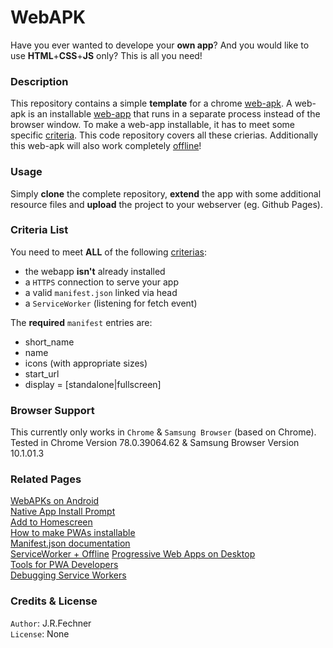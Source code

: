 # WebAPK

Have you ever wanted to develope your **own app**? And you would like to use **HTML**+**CSS**+**JS** only? This is all you need! 

### Description
This repository contains a simple **template** for a chrome [web-apk](https://developers.google.com/web/fundamentals/integration/webapks).
A web-apk is an installable [web-app](https://developers.google.com/web/progressive-web-apps) that runs in a separate process instead of the browser window.
To make a web-app installable, it has to meet some specific [criteria](https://developers.google.com/web/fundamentals/app-install-banners).
This code repository covers all these crierias. Additionally this web-apk will also work completely [offline](https://developers.google.com/web/fundamentals/codelabs/offline)!

### Usage
Simply **clone** the complete repository, **extend** the app with some additional resource files and **upload** the project to your webserver (eg. Github Pages).

### Criteria List
You need to meet **ALL** of the following [criterias](https://developers.google.com/web/fundamentals/app-install-banners):  
-   the webapp **isn't** already installed  
-   a `HTTPS` connection to serve your app   
-   a valid `manifest.json` linked via head  
-   a `ServiceWorker` (listening for fetch event)

The **required** `manifest` entries are:  
- short\_name  
- name  
- icons  (with appropriate sizes)  
- start\_url  
- display = \[standalone|fullscreen\]
 
### Browser Support
This currently only works in `Chrome` & `Samsung Browser` (based on Chrome).  
Tested in Chrome Version 78.0.39064.62 & Samsung Browser Version 10.1.01.3

### Related Pages
[WebAPKs on Android](https://developers.google.com/web/fundamentals/integration/webapks)  
[Native App Install Prompt](https://developers.google.com/web/fundamentals/app-install-banners/native)  
[Add to Homescreen](https://developer.mozilla.org/en-US/docs/Web/Progressive_web_apps/Add_to_home_screen)  
[How to make PWAs installable](https://developer.mozilla.org/en-US/docs/Web/Progressive_web_apps/Installable_PWAs)  
[Manifest.json documentation](https://developer.mozilla.org/de/docs/Mozilla/Add-ons/WebExtensions/manifest.json)  
[ServiceWorker + Offline](https://developers.google.com/web/fundamentals/codelabs/offline)
[Progressive Web Apps on Desktop](https://developers.google.com/web/progressive-web-apps/desktop)  
[Tools for PWA Developers](https://developers.google.com/web/ilt/pwa/tools-for-pwa-developers)  
[Debugging Service Workers](https://developers.google.com/web/fundamentals/codelabs/debugging-service-workers)

### Credits & License
`Author`: J.R.Fechner  
`License`: None
